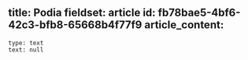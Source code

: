 title: Podia
fieldset: article
id: fb78bae5-4bf6-42c3-bfb8-65668b4f77f9
article_content:
  -
    type: text
    text: null

